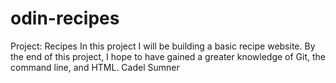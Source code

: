 # odin-recipes
Project: Recipes
In this project I will be building a basic recipe website.
By the end of this project, I hope to have gained a greater knowledge of Git, the command line, and HTML.
Cadel Sumner
